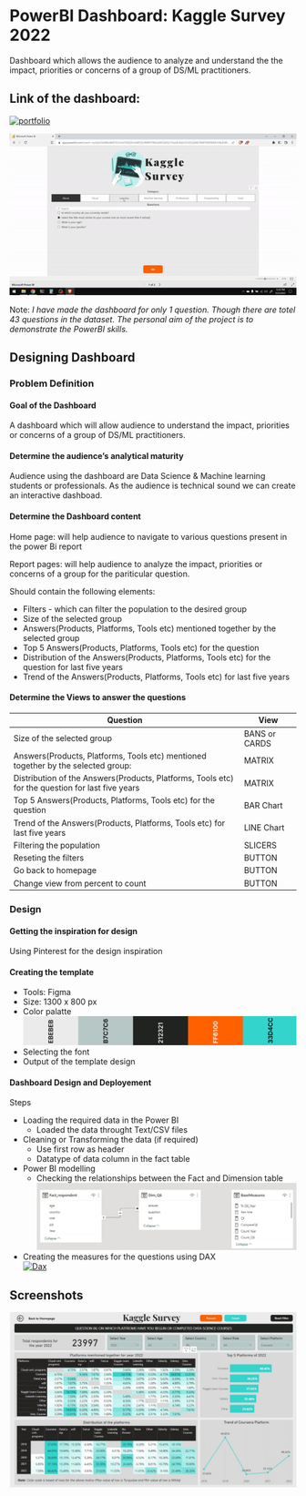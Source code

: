 # PowerBI Dashboard: Kaggle Survey 2022

Dashboard which allows the audience to analyze and understand the the impact, priorities or concerns of a group of DS/ML practitioners.

## Link of the dashboard:
[![portfolio](https://img.shields.io/badge/%F0%9F%94%97-Go%20to%20Dashboard-lightgrey?style=for-the-badge)](https://app.powerbi.com/view?r=eyJrIjoiYzk4MzdkNTItZmUxYS00ZjFmLWFjYjUtMWY5MzQxM2Q0YjU1IiwidCI6IjU3OGQ5ZjNlLTlkMTItNDBiMi1hNjJlLWI3NzdiZGYyNTVhMiJ9)

[![Dashboard](https://github.com/asksawant/kaggle-survey-2022/blob/main/power-bi-dashboard/assets/dashboard-gif.gif)](https://app.powerbi.com/view?r=eyJrIjoiYzk4MzdkNTItZmUxYS00ZjFmLWFjYjUtMWY5MzQxM2Q0YjU1IiwidCI6IjU3OGQ5ZjNlLTlkMTItNDBiMi1hNjJlLWI3NzdiZGYyNTVhMiJ9)

Note: _I have made the dashboard for only 1 question. Though there are totel 43 questions in the dataset. The personal aim of the project is to 
demonstrate the PowerBI skills._

## Designing Dashboard

### Problem Definition

#### Goal of the Dashboard

A dashboard which will allow audience to understand the impact, priorities or concerns of a group of DS/ML practitioners.

#### Determine the audience’s analytical maturity

Audience using the dashboard are Data Science & Machine learning students or professionals. As the audience is technical sound we can create an interactive dashboad.

#### Determine the Dashboard content

Home page: will help audience to navigate to various questions present in the power Bi report

Report pages: will help audience to analyze the impact, priorities or concerns of a group for the pariticular question.

Should contain the following elements:

- Filters - which can filter the population to the desired group
- Size of the selected group
- Answers(Products, Platforms, Tools etc) mentioned together by the selected group
- Top 5 Answers(Products, Platforms, Tools etc) for the question
- Distribution of the Answers(Products, Platforms, Tools etc) for the question for last five years
- Trend of the Answers(Products, Platforms, Tools etc) for last five years

#### Determine the Views to answer the questions

|Question| View |
|--|--|
| Size of the selected group | BANS or CARDS |
| Answers(Products, Platforms, Tools etc) mentioned together by the selected group:| MATRIX |
| Distribution of the Answers(Products, Platforms, Tools etc) for the question for last five years | MATRIX |
| Top 5 Answers(Products, Platforms, Tools etc) for the question | BAR Chart |
| Trend of the Answers(Products, Platforms, Tools etc) for last five years | LINE Chart |
| Filtering the population | SLICERS |
| Reseting the filters | BUTTON |
| Go back to homepage | BUTTON |
| Change view from percent to count | BUTTON |

### Design

#### Getting the inspiration for design

Using Pinterest for the design inspiration

#### Creating the template

- Tools: Figma
- Size: 1300 x 800 px
- Color palatte
![Dashboard](https://github.com/asksawant/kaggle-survey-2022/blob/main/power-bi-dashboard/assets/color-palette.png)
- Selecting the font
- Output of the template design

#### Dashboard Design and Deployement

Steps

- Loading the required data in the Power BI
    - Loaded the data throught Text/CSV files
- Cleaning or Transforming the data (if required)
    - Use first row as header
    - Datatype of data column in the fact table
- Power BI modelling
    - Checking the relationships between the Fact and Dimension table<br>
![Datamodeling](https://github.com/asksawant/kaggle-survey-2022/blob/main/power-bi-dashboard/assets/power-bi-data-modeling.jpg)
- Creating the measures for the questions using DAX<br>
[![Dax](https://img.shields.io/badge/%F0%9F%94%97-Go%20to%20DAX_File-lightgrey?style=for-the-badge)](https://github.com/asksawant/kaggle-survey-2022/blob/main/power-bi-dashboard/Dax-measures)

## Screenshots
![Dashboard Screenshot](https://github.com/asksawant/kaggle-survey-2022/blob/main/power-bi-dashboard/assets/Dashboard%20screenshot.jpg)
